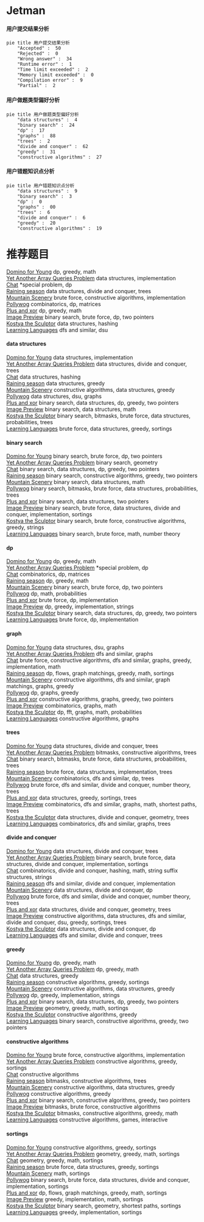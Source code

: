 # Jetman
<!-- tabs:start -->
#### **用户提交结果分析**

```mermaid
pie title 用户提交结果分析
    "Accepted" :  50
    "Rejected" :  0
    "Wrong answer" :  34
    "Runtime error" :  1
    "Time limit exceeded" :  2
    "Memory limit exceeded" :  0
    "Compilation error" :  9
    "Partial" :  2
```
#### **用户做题类型偏好分析**

```mermaid
pie title 用户做题类型偏好分析
    "data structures" :  4
    "binary search" :  24
    "dp" :  17
    "graphs" :  88
    "trees" :  2
    "divide and conquer" :  62
    "greedy" :  31
    "constructive algorithms" :  27
```
#### **用户错题知识点分析**

```mermaid
pie title 用户错题知识点分析
    "data structures" :  9
    "binary search" :  3
    "dp" :  0
    "graphs" :  00
    "trees" :  6
    "divide and conquer" :  6
    "greedy" :  20
    "constructive algorithms" :  19
```
<!-- tabs:end -->
# 推荐题目
[Domino for Young](https://codeforces.com/contest/1269/problem/D)		dp,
                        greedy,
                        math		  
[Yet Another Array Queries Problem](http://codeforces.com/problemset/problem/863/D)		data structures,
                        implementation		  
[Chat](http://codeforces.com/problemset/problem/928/B)		*special problem,
                        dp		  
[Raining season](http://codeforces.com/problemset/problem/1019/E)		data structures,
                        divide and conquer,
                        trees		  
[Mountain Scenery](http://codeforces.com/problemset/problem/218/A)		brute force,
                        constructive algorithms,
                        implementation		  
[Pollywog](http://codeforces.com/problemset/problem/917/C)		combinatorics,
                        dp,
                        matrices		  
[Plus and xor](http://codeforces.com/problemset/problem/76/D)		dp,
                        greedy,
                        math		  
[Image Preview](https://codeforces.com/contest/651/problem/D)		binary search,
                        brute force,
                        dp,
                        two pointers		  
[Kostya the Sculptor](http://codeforces.com/problemset/problem/733/D)		data structures,
                        hashing		  
[Learning Languages](http://codeforces.com/problemset/problem/277/A)		dfs and similar,
                        dsu		  
<!-- tabs:start -->
#### **data structures**
[Domino for Young](http://codeforces.com/problemset/problem/863/D)		data structures,
                        implementation		  
[Yet Another Array Queries Problem](http://codeforces.com/problemset/problem/1019/E)		data structures,
                        divide and conquer,
                        trees		  
[Chat](http://codeforces.com/problemset/problem/733/D)		data structures,
                        hashing		  
[Raining season](https://codeforces.com/contest/1447/problem/F1)		data structures,
                        greedy		  
[Mountain Scenery](https://codeforces.com/contest/867/problem/E)		constructive algorithms,
                        data structures,
                        greedy		  
[Pollywog](http://codeforces.com/problemset/problem/813/F)		data structures,
                        dsu,
                        graphs		  
[Plus and xor](http://codeforces.com/problemset/problem/1492/C)		binary search,
                        data structures,
                        dp,
                        greedy,
                        two pointers		  
[Image Preview](http://codeforces.com/problemset/problem/1490/G)		binary search,
                        data structures,
                        math		  
[Kostya the Sculptor](http://codeforces.com/problemset/problem/1479/D)		binary search,
                        bitmasks,
                        brute force,
                        data structures,
                        probabilities,
                        trees		  
[Learning Languages](http://codeforces.com/problemset/problem/1497/A)		brute force,
                        data structures,
                        greedy,
                        sortings		  
#### **binary search**
[Domino for Young](https://codeforces.com/contest/651/problem/D)		binary search,
                        brute force,
                        dp,
                        two pointers		  
[Yet Another Array Queries Problem](http://codeforces.com/problemset/problem/1468/G)		binary search,
                        geometry		  
[Chat](http://codeforces.com/problemset/problem/1492/C)		binary search,
                        data structures,
                        dp,
                        greedy,
                        two pointers		  
[Raining season](http://codeforces.com/problemset/problem/1463/D)		binary search,
                        constructive algorithms,
                        greedy,
                        two pointers		  
[Mountain Scenery](http://codeforces.com/problemset/problem/1490/G)		binary search,
                        data structures,
                        math		  
[Pollywog](http://codeforces.com/problemset/problem/1479/D)		binary search,
                        bitmasks,
                        brute force,
                        data structures,
                        probabilities,
                        trees		  
[Plus and xor](http://codeforces.com/problemset/problem/1436/E)		binary search,
                        data structures,
                        two pointers		  
[Image Preview](http://codeforces.com/problemset/problem/1461/D)		binary search,
                        brute force,
                        data structures,
                        divide and conquer,
                        implementation,
                        sortings		  
[Kostya the Sculptor](http://codeforces.com/problemset/problem/1493/C)		binary search,
                        brute force,
                        constructive algorithms,
                        greedy,
                        strings		  
[Learning Languages](http://codeforces.com/problemset/problem/1487/D)		binary search,
                        brute force,
                        math,
                        number theory		  
#### **dp**
[Domino for Young](https://codeforces.com/contest/1269/problem/D)		dp,
                        greedy,
                        math		  
[Yet Another Array Queries Problem](http://codeforces.com/problemset/problem/928/B)		*special problem,
                        dp		  
[Chat](http://codeforces.com/problemset/problem/917/C)		combinatorics,
                        dp,
                        matrices		  
[Raining season](http://codeforces.com/problemset/problem/76/D)		dp,
                        greedy,
                        math		  
[Mountain Scenery](https://codeforces.com/contest/651/problem/D)		binary search,
                        brute force,
                        dp,
                        two pointers		  
[Pollywog](http://codeforces.com/problemset/problem/303/E)		dp,
                        math,
                        probabilities		  
[Plus and xor](https://codeforces.com/contest/1456/problem/A)		brute force,
                        dp,
                        implementation		  
[Image Preview](http://codeforces.com/problemset/problem/1451/B)		dp,
                        greedy,
                        implementation,
                        strings		  
[Kostya the Sculptor](http://codeforces.com/problemset/problem/1492/C)		binary search,
                        data structures,
                        dp,
                        greedy,
                        two pointers		  
[Learning Languages](https://codeforces.com/contest/1457/problem/C)		brute force,
                        dp,
                        implementation		  
#### **graph**
[Domino for Young](http://codeforces.com/problemset/problem/813/F)		data structures,
                        dsu,
                        graphs		  
[Yet Another Array Queries Problem](http://codeforces.com/problemset/problem/744/A)		dfs and similar,
                        graphs		  
[Chat](http://codeforces.com/problemset/problem/1487/C)		brute force,
                        constructive algorithms,
                        dfs and similar,
                        graphs,
                        greedy,
                        implementation,
                        math		  
[Raining season](http://codeforces.com/problemset/problem/1437/C)		dp,
                        flows,
                        graph matchings,
                        greedy,
                        math,
                        sortings		  
[Mountain Scenery](http://codeforces.com/problemset/problem/1470/D)		constructive algorithms,
                        dfs and similar,
                        graph matchings,
                        graphs,
                        greedy		  
[Pollywog](http://codeforces.com/problemset/problem/1476/C)		dp,
                        graphs,
                        greedy		  
[Plus and xor](http://codeforces.com/problemset/problem/1304/D)		constructive algorithms,
                        graphs,
                        greedy,
                        two pointers		  
[Image Preview](http://codeforces.com/problemset/problem/1475/C)		combinatorics,
                        graphs,
                        math		  
[Kostya the Sculptor](http://codeforces.com/problemset/problem/553/E)		dp,
                        fft,
                        graphs,
                        math,
                        probabilities		  
[Learning Languages](http://codeforces.com/problemset/problem/1495/C)		constructive algorithms,
                        graphs		  
#### **trees**
[Domino for Young](http://codeforces.com/problemset/problem/1019/E)		data structures,
                        divide and conquer,
                        trees		  
[Yet Another Array Queries Problem](http://codeforces.com/problemset/problem/566/E)		bitmasks,
                        constructive algorithms,
                        trees		  
[Chat](http://codeforces.com/problemset/problem/1479/D)		binary search,
                        bitmasks,
                        brute force,
                        data structures,
                        probabilities,
                        trees		  
[Raining season](http://codeforces.com/problemset/problem/1511/C)		brute force,
                        data structures,
                        implementation,
                        trees		  
[Mountain Scenery](http://codeforces.com/problemset/problem/1499/F)		combinatorics,
                        dfs and similar,
                        dp,
                        trees		  
[Pollywog](http://codeforces.com/problemset/problem/1491/E)		brute force,
                        dfs and similar,
                        divide and conquer,
                        number theory,
                        trees		  
[Plus and xor](http://codeforces.com/problemset/problem/1466/D)		data structures,
                        greedy,
                        sortings,
                        trees		  
[Image Preview](http://codeforces.com/problemset/problem/1495/D)		combinatorics,
                        dfs and similar,
                        graphs,
                        math,
                        shortest paths,
                        trees		  
[Kostya the Sculptor](http://codeforces.com/problemset/problem/1303/G)		data structures,
                        divide and conquer,
                        geometry,
                        trees		  
[Learning Languages](http://codeforces.com/problemset/problem/1454/E)		combinatorics,
                        dfs and similar,
                        graphs,
                        trees		  
#### **divide and conquer**
[Domino for Young](http://codeforces.com/problemset/problem/1019/E)		data structures,
                        divide and conquer,
                        trees		  
[Yet Another Array Queries Problem](http://codeforces.com/problemset/problem/1461/D)		binary search,
                        brute force,
                        data structures,
                        divide and conquer,
                        implementation,
                        sortings		  
[Chat](http://codeforces.com/problemset/problem/1466/G)		combinatorics,
                        divide and conquer,
                        hashing,
                        math,
                        string suffix structures,
                        strings		  
[Raining season](http://codeforces.com/problemset/problem/1490/D)		dfs and similar,
                        divide and conquer,
                        implementation		  
[Mountain Scenery](https://codeforces.com/contest/1483/problem/C)		data structures,
                        divide and conquer,
                        dp		  
[Pollywog](http://codeforces.com/problemset/problem/1491/E)		brute force,
                        dfs and similar,
                        divide and conquer,
                        number theory,
                        trees		  
[Plus and xor](http://codeforces.com/problemset/problem/1303/G)		data structures,
                        divide and conquer,
                        geometry,
                        trees		  
[Image Preview](http://codeforces.com/problemset/problem/1494/D)		constructive algorithms,
                        data structures,
                        dfs and similar,
                        divide and conquer,
                        dsu,
                        greedy,
                        sortings,
                        trees		  
[Kostya the Sculptor](http://codeforces.com/problemset/problem/1482/E)		data structures,
                        divide and conquer,
                        dp		  
[Learning Languages](http://codeforces.com/problemset/problem/566/C)		dfs and similar,
                        divide and conquer,
                        trees		  
#### **greedy**
[Domino for Young](https://codeforces.com/contest/1269/problem/D)		dp,
                        greedy,
                        math		  
[Yet Another Array Queries Problem](http://codeforces.com/problemset/problem/76/D)		dp,
                        greedy,
                        math		  
[Chat](https://codeforces.com/contest/1447/problem/F1)		data structures,
                        greedy		  
[Raining season](http://codeforces.com/problemset/problem/246/A)		constructive algorithms,
                        greedy,
                        sortings		  
[Mountain Scenery](https://codeforces.com/contest/867/problem/E)		constructive algorithms,
                        data structures,
                        greedy		  
[Pollywog](http://codeforces.com/problemset/problem/1451/B)		dp,
                        greedy,
                        implementation,
                        strings		  
[Plus and xor](http://codeforces.com/problemset/problem/1492/C)		binary search,
                        data structures,
                        dp,
                        greedy,
                        two pointers		  
[Image Preview](https://codeforces.com/contest/1496/problem/C)		geometry,
                        greedy,
                        math,
                        sortings		  
[Kostya the Sculptor](http://codeforces.com/problemset/problem/1493/A)		constructive algorithms,
                        greedy		  
[Learning Languages](http://codeforces.com/problemset/problem/1463/D)		binary search,
                        constructive algorithms,
                        greedy,
                        two pointers		  
#### **constructive algorithms**
[Domino for Young](http://codeforces.com/problemset/problem/218/A)		brute force,
                        constructive algorithms,
                        implementation		  
[Yet Another Array Queries Problem](http://codeforces.com/problemset/problem/246/A)		constructive algorithms,
                        greedy,
                        sortings		  
[Chat](http://codeforces.com/problemset/problem/804/E)		constructive algorithms		  
[Raining season](http://codeforces.com/problemset/problem/566/E)		bitmasks,
                        constructive algorithms,
                        trees		  
[Mountain Scenery](https://codeforces.com/contest/867/problem/E)		constructive algorithms,
                        data structures,
                        greedy		  
[Pollywog](http://codeforces.com/problemset/problem/1493/A)		constructive algorithms,
                        greedy		  
[Plus and xor](http://codeforces.com/problemset/problem/1463/D)		binary search,
                        constructive algorithms,
                        greedy,
                        two pointers		  
[Image Preview](https://codeforces.com/contest/1456/problem/B)		bitmasks,
                        brute force,
                        constructive algorithms		  
[Kostya the Sculptor](http://codeforces.com/problemset/problem/1492/D)		bitmasks,
                        constructive algorithms,
                        greedy,
                        math		  
[Learning Languages](https://codeforces.com/contest/1504/problem/D)		constructive algorithms,
                        games,
                        interactive		  
#### **sortings**
[Domino for Young](http://codeforces.com/problemset/problem/246/A)		constructive algorithms,
                        greedy,
                        sortings		  
[Yet Another Array Queries Problem](https://codeforces.com/contest/1496/problem/C)		geometry,
                        greedy,
                        math,
                        sortings		  
[Chat](http://codeforces.com/problemset/problem/1495/A)		geometry,
                        greedy,
                        math,
                        sortings		  
[Raining season](http://codeforces.com/problemset/problem/1497/A)		brute force,
                        data structures,
                        greedy,
                        sortings		  
[Mountain Scenery](http://codeforces.com/problemset/problem/1427/A)		math,
                        sortings		  
[Pollywog](http://codeforces.com/problemset/problem/1461/D)		binary search,
                        brute force,
                        data structures,
                        divide and conquer,
                        implementation,
                        sortings		  
[Plus and xor](http://codeforces.com/problemset/problem/1437/C)		dp,
                        flows,
                        graph matchings,
                        greedy,
                        math,
                        sortings		  
[Image Preview](http://codeforces.com/problemset/problem/1473/A)		greedy,
                        implementation,
                        math,
                        sortings		  
[Kostya the Sculptor](http://codeforces.com/problemset/problem/1486/B)		binary search,
                        geometry,
                        shortest paths,
                        sortings		  
[Learning Languages](http://codeforces.com/problemset/problem/1480/B)		greedy,
                        implementation,
                        sortings		  
<!-- tabs:end -->
